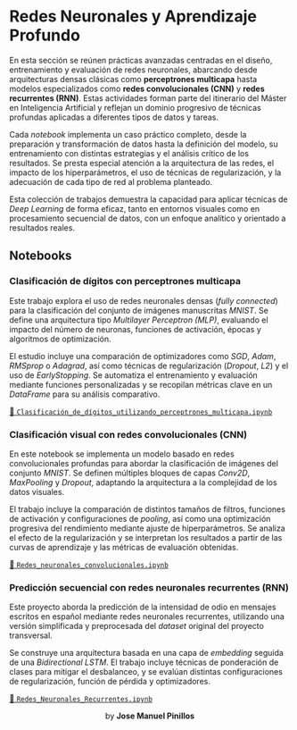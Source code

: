 # Redes Neuronales y Aprendizaje Profundo

En esta sección se reúnen prácticas avanzadas centradas en el diseño, entrenamiento y evaluación de redes neuronales, abarcando desde arquitecturas densas clásicas como **perceptrones multicapa** hasta modelos especializados como **redes convolucionales (CNN)** y **redes recurrentes (RNN)**. Estas actividades forman parte del itinerario del Máster en Inteligencia Artificial y reflejan un dominio progresivo de técnicas profundas aplicadas a diferentes tipos de datos y tareas.

Cada *notebook* implementa un caso práctico completo, desde la preparación y transformación de datos hasta la definición del modelo, su entrenamiento con distintas estrategias y el análisis crítico de los resultados. Se presta especial atención a la arquitectura de las redes, el impacto de los hiperparámetros, el uso de técnicas de regularización, y la adecuación de cada tipo de red al problema planteado.

Esta colección de trabajos demuestra la capacidad para aplicar técnicas de *Deep Learning* de forma eficaz, tanto en entornos visuales como en procesamiento secuencial de datos, con un enfoque analítico y orientado a resultados reales.



## Notebooks

### Clasificación de dígitos con perceptrones multicapa

Este trabajo explora el uso de redes neuronales densas (*fully connected*) para la clasificación del conjunto de imágenes manuscritas *MNIST*. Se define una arquitectura tipo *Multilayer Perceptron (MLP)*, evaluando el impacto del número de neuronas, funciones de activación, épocas y algoritmos de optimización.

El estudio incluye una comparación de optimizadores como *SGD*, *Adam*, *RMSprop* o *Adagrad*, así como técnicas de regularización (*Dropout*, *L2*) y el uso de *EarlyStopping*. Se automatiza el entrenamiento y evaluación mediante funciones personalizadas y se recopilan métricas clave en un *DataFrame* para su análisis comparativo.

[🔗 `Clasificación_de_dígitos_utilizando_perceptrones_multicapa.ipynb`](1-Clasificación_de_dígitos_utilizando_perceptrones_multicapa/Clasificación_de_dígitos_utilizando_perceptrones_multicapa.ipynb)



### Clasificación visual con redes convolucionales (CNN)

En este notebook se implementa un modelo basado en redes convolucionales profundas para abordar la clasificación de imágenes del conjunto *MNIST*. Se definen múltiples bloques de capas *Conv2D*, *MaxPooling* y *Dropout*, adaptando la arquitectura a la complejidad de los datos visuales.

El trabajo incluye la comparación de distintos tamaños de filtros, funciones de activación y configuraciones de *pooling*, así como una optimización progresiva del rendimiento mediante ajuste de hiperparámetros. Se analiza el efecto de la regularización y se interpretan los resultados a partir de las curvas de aprendizaje y las métricas de evaluación obtenidas.

[🔗 `Redes_neuronales_convolucionales.ipynb`](2-Redes_Neuronales_Convolucionales/Redes_neuronales_convolucionales.ipynb)



### Predicción secuencial con redes neuronales recurrentes (RNN)

Este proyecto aborda la predicción de la intensidad de odio en mensajes escritos en español mediante redes neuronales recurrentes, utilizando una versión simplificada y preprocesada del *dataset* original del proyecto transversal.

Se construye una arquitectura basada en una capa de *embedding* seguida de una *Bidirectional LSTM*. El trabajo incluye técnicas de ponderación de clases para mitigar el desbalanceo, y se evalúan distintas configuraciones de regularización, función de pérdida y optimizadores.

[🔗 `Redes_Neuronales_Recurrentes.ipynb`](3-Redes_Neuronales_Recurrentes/Redes_Neuronales_Recurrentes.ipynb)



<center>by <strong>Jose Manuel Pinillos</strong></center>